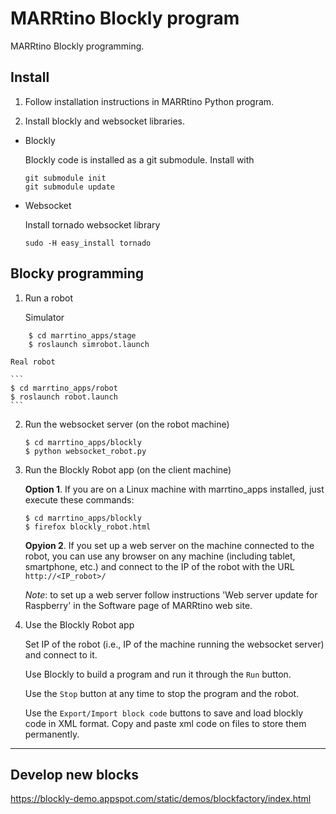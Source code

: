 # MARRtino Blockly program #

MARRtino Blockly programming.

## Install ##

1. Follow installation instructions in MARRtino Python program.

2. Install blockly and websocket libraries.

* Blockly

    Blockly code is installed as a git submodule. Install with  
    ```
    git submodule init
    git submodule update
    ```

* Websocket 

    Install tornado websocket library  
    ```
    sudo -H easy_install tornado
    ```


## Blocky programming ##


1. Run a robot

    Simulator

```
    $ cd marrtino_apps/stage  
    $ roslaunch simrobot.launch 
```

    Real robot

    ```
    $ cd marrtino_apps/robot
    $ roslaunch robot.launch 
    ```



2. Run the websocket server (on the robot machine)

    ```
    $ cd marrtino_apps/blockly
    $ python websocket_robot.py
    ```


3. Run the Blockly Robot app (on the client machine)

    **Option 1**. If you are on a Linux machine with marrtino_apps installed, just execute these commands:

    ```
    $ cd marrtino_apps/blockly
    $ firefox blockly_robot.html
    ```

    **Opyion 2**. If you set up a web server on the machine connected to the robot, you can use any browser on any machine (including tablet, smartphone, etc.) and connect to the IP of the robot with the URL ```http://<IP_robot>/```

    _Note_: to set up a web server follow instructions 'Web server update for Raspberry' in the Software page of MARRtino web site.


4. Use the Blockly Robot app

    Set IP of the robot (i.e., IP of the machine running the websocket server) and connect to it.

    Use Blockly to build a program and run it through the ```Run``` button.

    Use the ```Stop``` button at any time to stop the program and the robot.

    Use the ```Export/Import block code``` buttons to save and load blockly code in XML format. Copy and paste xml code on files to store them permanently.

----

## Develop new blocks ##

https://blockly-demo.appspot.com/static/demos/blockfactory/index.html




